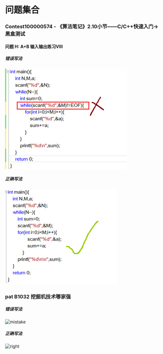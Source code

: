 # **问题集合**

### Contest100000574 - 《算法笔记》2.10小节——C/C++快速入门->黑盒测试
#### 问题 H: A+B 输入输出练习VIII
##### *错误写法*
![mistake](https://raw.githubusercontent.com/JIZHAOPING/Codeup-issues/master/imgs/QQ%E5%9B%BE%E7%89%8720190507132331.png "错误写法")
##### ***正确写法***
![right](https://raw.githubusercontent.com/JIZHAOPING/Codeup-issues/master/imgs/QQ%E5%9B%BE%E7%89%8720190507151124.png "正确写法")

### pat B1032 挖掘机技术哪家强
##### *错误写法*
![mistake]()
##### ***正确写法***
![right]()